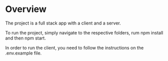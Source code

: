 # Overview

The project is a full stack app with a client and a server.

To run the project, simply navigate to the respective folders, rum npm install and then npm start.

In order to run the client, you need to follow the instructions on the .env.example file.